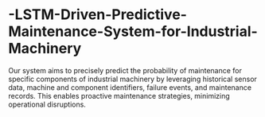 # -LSTM-Driven-Predictive-Maintenance-System-for-Industrial-Machinery
Our system aims to precisely predict the probability of maintenance for specific components of industrial machinery by leveraging historical sensor data, machine and component identifiers, failure events, and maintenance records. This enables proactive maintenance strategies, minimizing operational disruptions.
